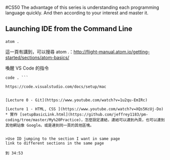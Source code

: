 #CS50 
The advantage of this series is understanding each programming language quickly. And then according to your interest and master it.

 
## Launching IDE from the Command Line

`atom .` 

這一頁有講到，可以搜尋 atom .：http://flight-manual.atom.io/getting-started/sections/atom-basics/

喚醒 VS Code 的指令
```
code . ```

https://code.visualstudio.com/docs/setup/mac


[Lecture 0 - Git](https://www.youtube.com/watch?v=1u2qu-EmIRc)

[Lecture 1 - HTML, CSS ](https://www.youtube.com/watch?v=XQs5KcUj-Do)
* 實作 [setupBasicLink.html](https://github.com/jeffrey1183/pm-coding/tree/master/My%20Practice)，怎麼設定連結，連結可以連到內頁，也可以連到其他網站像 Google。或是連到同一頁的其他區塊。


>Use ID jumping to the section I want in same page
link to different sections in the same page

到 34:53



